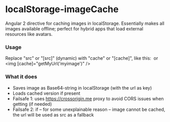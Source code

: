 # localStorage-imageCache
Angular 2 directive for caching images in localStorage. Essentially makes all images available offline; perfect for hybrid apps that load external resources like avatars.

### Usage
Replace "src" or "[src]" (dynamic) with "cache" or "[cache]", like this:
  <img cache="https://someurl.com/myimage.jpg" />
  or <img [cache]="getMyUrl('myimage')" />

### What it does
* Saves image as Base64-string in localStorage (with the url as key)
* Loads cached version if present
* Failsafe 1: uses https://crossorigin.me proxy to avoid CORS issues when getting (if needed)
* Failsafe 2: if – for some unexplainable reason – image cannot be cached, the url will be used as src as a fallback
